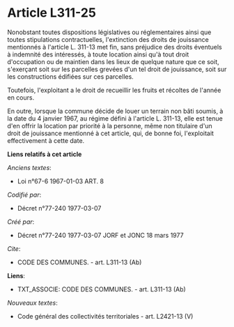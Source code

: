 # Article L311-25

Nonobstant toutes dispositions législatives ou réglementaires ainsi que toutes stipulations contractuelles, l'extinction des
droits de jouissance mentionnés à l'article L. 311-13 met fin, sans préjudice des droits éventuels à indemnité des
intéressés, à toute location ainsi qu'à tout droit d'occupation ou de maintien dans les lieux de quelque nature que ce soit,
s'exerçant soit sur les parcelles grevées d'un tel droit de jouissance, soit sur les constructions édifiées sur ces
parcelles.

Toutefois, l'exploitant a le droit de recueillir les fruits et récoltes de l'année en cours.

En outre, lorsque la commune décide de louer un terrain non bâti soumis, à la date du 4 janvier 1967, au régime défini à
l'article L. 311-13, elle est tenue d'en offrir la location par priorité à la personne, même non titulaire d'un droit de
jouissance mentionné à cet article, qui, de bonne foi, l'exploitait effectivement à cette date.

**Liens relatifs à cet article**

_Anciens textes_:

  - Loi n°67-6 1967-01-03 ART. 8

_Codifié par_:

  - Décret n°77-240 1977-03-07

_Créé par_:

  - Décret n°77-240 1977-03-07 JORF et JONC 18 mars 1977

_Cite_:

  - CODE DES COMMUNES. - art. L311-13 (Ab)

**Liens**:

  - TXT_ASSOCIE: CODE DES COMMUNES. - art. L311-13 (Ab)

_Nouveaux textes_:

  - Code général des collectivités territoriales - art. L2421-13 (V)
